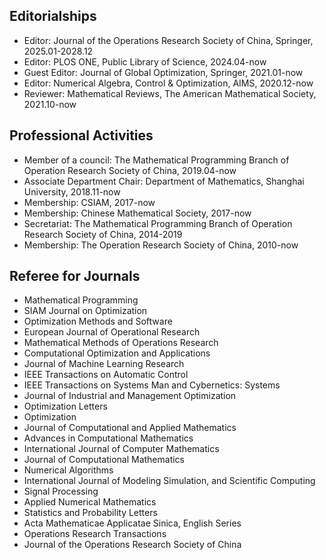 ## Editorialships
* Editor: Journal of the Operations Research Society of China, Springer, 2025.01-2028.12
* Editor: PLOS ONE, Public Library of Science, 2024.04-now
* Guest Editor: Journal of Global Optimization, Springer, 2021.01-now
* Editor: Numerical Algebra, Control & Optimization, AIMS, 2020.12-now
* Reviewer: Mathematical Reviews, The American Mathematical Society, 2021.10-now


## Professional Activities
* Member of a council: The Mathematical Programming Branch of Operation Research Society of China, 2019.04-now
* Associate Department Chair: Department of Mathematics, Shanghai University, 2018.11-now
* Membership: CSIAM, 2017-now
* Membership: Chinese Mathematical Society, 2017-now
* Secretariat: The Mathematical Programming Branch of Operation Research Society of China, 2014-2019
* Membership: The Operation Research Society of China, 2010-now

## Referee for Journals
* Mathematical Programming
* SIAM Journal on Optimization
* Optimization Methods and Software
* European Journal of Operational Research
* Mathematical Methods of Operations Research
* Computational Optimization and Applications
* Journal of Machine Learning Research
* IEEE Transactions on Automatic Control
* IEEE Transactions on Systems Man and Cybernetics: Systems
* Journal of Industrial and Management Optimization
* Optimization Letters
* Optimization
* Journal of Computational and Applied Mathematics
* Advances in Computational Mathematics
* International Journal of Computer Mathematics
* Journal of Computational Mathematics
* Numerical Algorithms
* International Journal of Modeling Simulation, and Scientific Computing
* Signal Processing
* Applied Numerical Mathematics
* Statistics and Probability Letters
* Acta Mathematicae Applicatae Sinica, English Series
* Operations Research Transactions
* Journal of the Operations Research Society of China
